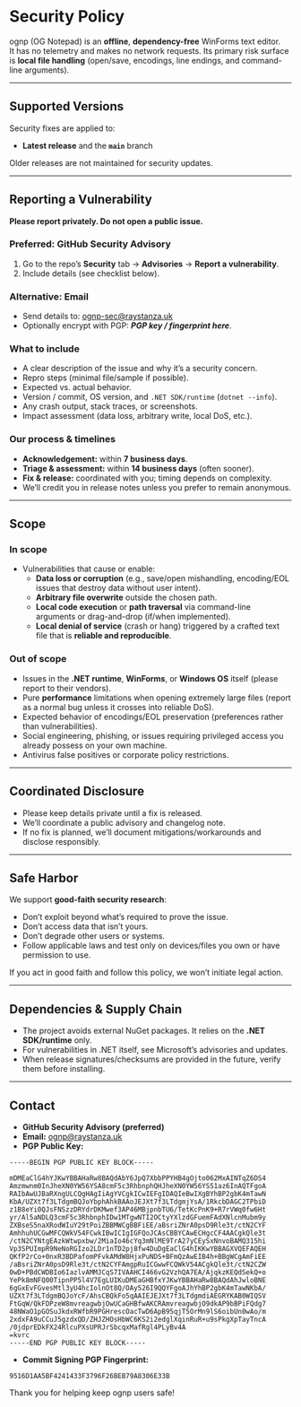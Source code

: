 # Security Policy

ognp (OG Notepad) is an **offline**, **dependency-free** WinForms text editor.  
It has no telemetry and makes no network requests. Its primary risk surface is **local file handling** (open/save, encodings, line endings, and command-line arguments).

---

## Supported Versions

Security fixes are applied to:

- **Latest release** and the **`main`** branch

Older releases are not maintained for security updates.

---

## Reporting a Vulnerability

**Please report privately. Do not open a public issue.**

### Preferred: GitHub Security Advisory

1. Go to the repo’s **Security** tab → **Advisories** → **Report a vulnerability**.
2. Include details (see checklist below).

### Alternative: Email

- Send details to: <ognp-sec@raystanza.uk>
- Optionally encrypt with PGP: **_PGP key / fingerprint here_**.

### What to include

- A clear description of the issue and why it’s a security concern.
- Repro steps (minimal file/sample if possible).
- Expected vs. actual behavior.
- Version / commit, OS version, and `.NET SDK/runtime` (`dotnet --info`).
- Any crash output, stack traces, or screenshots.
- Impact assessment (data loss, arbitrary write, local DoS, etc.).

### Our process & timelines

- **Acknowledgement:** within **7 business days**.
- **Triage & assessment:** within **14 business days** (often sooner).
- **Fix & release:** coordinated with you; timing depends on complexity.
- We’ll credit you in release notes unless you prefer to remain anonymous.

---

## Scope

### In scope

- Vulnerabilities that cause or enable:
  - **Data loss or corruption** (e.g., save/open mishandling, encoding/EOL issues that destroy data without user intent).
  - **Arbitrary file overwrite** outside the chosen path.
  - **Local code execution** or **path traversal** via command-line arguments or drag-and-drop (if/when implemented).
  - **Local denial of service** (crash or hang) triggered by a crafted text file that is **reliable and reproducible**.

### Out of scope

- Issues in the **.NET runtime**, **WinForms**, or **Windows OS** itself (please report to their vendors).
- Pure **performance** limitations when opening extremely large files (report as a normal bug unless it crosses into reliable DoS).
- Expected behavior of encodings/EOL preservation (preferences rather than vulnerabilities).
- Social engineering, phishing, or issues requiring privileged access you already possess on your own machine.
- Antivirus false positives or corporate policy restrictions.

---

## Coordinated Disclosure

- Please keep details private until a fix is released.
- We’ll coordinate a public advisory and changelog note.
- If no fix is planned, we’ll document mitigations/workarounds and disclose responsibly.

---

## Safe Harbor

We support **good-faith security research**:

- Don’t exploit beyond what’s required to prove the issue.
- Don’t access data that isn’t yours.
- Don’t degrade other users or systems.
- Follow applicable laws and test only on devices/files you own or have permission to use.

If you act in good faith and follow this policy, we won’t initiate legal action.

---

## Dependencies & Supply Chain

- The project avoids external NuGet packages. It relies on the **.NET SDK/runtime** only.
- For vulnerabilities in .NET itself, see Microsoft’s advisories and updates.
- When release signatures/checksums are provided in the future, verify them before installing.

---

## Contact

- **GitHub Security Advisory (preferred)**
- **Email:** <ognp@raystanza.uk>
- **PGP Public Key:**

```text
-----BEGIN PGP PUBLIC KEY BLOCK-----

mDMEaClG4hYJKwYBBAHaRw8BAQdAbY6JpQ7XbbPPYHB4gOjto062MxAINTqZ6DS4
Amzmwnm0InJheXN0YW56YSA8cmF5c3RhbnphQHJheXN0YW56YS51az6InAQTFgoA
RAIbAwUJBaRXngULCQgHAgIiAgYVCgkICwIEFgIDAQIeBwIXgBYhBP2gbK4mTawN
KbA/UZXt7f3LTdgmBQJoYbphAhkBAAoJEJXt7f3LTdgmjYsA/1RkcbDAGC2TPbiD
z1B8eYi0QJsFNSzzDRYdrDKMwef3AP46MBjpnbTU6/TetKcPnK9+R7rVWq0fw6Ht
yr/Al5aNDLQ3cmF5c3RhbnphIDw1MTgwNTI2OCtyYXlzdGFuemFAdXNlcnMubm9y
ZXBseS5naXRodWIuY29tPoiZBBMWCgBBFiEE/aBsriZNrA0psD9Rle3t/ctN2CYF
AmhhuhUCGwMFCQWkV54FCwkIBwICIgIGFQoJCAsCBBYCAwECHgcCF4AACgkQle3t
/ctN2CYNtgEAzkWtwpxbw/2MiaIo46cYq3mNlME9TrA27yCEySxNnvoBAMQ315hi
Vp3SPUImpR9NeNoRGIzo2LDr1nTD2pj8fw4DuDgEaClG4hIKKwYBBAGXVQEFAQEH
QKfP2rCo+0nxR3BDPafomPFvkAMdW8HjxPuNDS+BFmQzAwEIB4h+BBgWCgAmFiEE
/aBsriZNrA0psD9Rle3t/ctN2CYFAmgpRuICGwwFCQWkV54ACgkQle3t/ctN2CZW
0wD+PBdCWDBIo6IazlvAMMJCqS7IVAAHCI466vG2VzhQA7EA/AjqkzKEQdSekQ+o
YePk8mNFQ00TipnPP5l4V7EgLUIKuDMEaGHBfxYJKwYBBAHaRw8BAQdAhJwloBNE
6gGxEvFGvesMtl3yU4hcIolnOt8Q/OAy526I9QQYFgoAJhYhBP2gbK4mTawNKbA/
UZXt7f3LTdgmBQJoYcF/AhsCBQkFo5qAAIEJEJXt7f3LTdgmdiAEGRYKAB0WIQSV
FtGqW/QkFDPzeW8mvreagwbjOwUCaGHBfwAKCRAmvreagwbjO9dkAP9bBPiFQdg7
48NWaO1pGOSuJkdxRWfbR9PGHrescOacTwD6ApB95qjT5OrMn9lS6oibUn0wAo/m
2xdxFA9uCCuJ5gzdxQD/ZHJZHOsHbWC6KS2i2edglXqinRuR+u9sPkgXpTayTncA
/0jdprEDkFX24RlcuPXsUPRJrSbcqxMafRgl4PLyBv4A
=kvrc
-----END PGP PUBLIC KEY BLOCK-----
```

- **Commit Signing PGP Fingerprint:**

```text
9516D1AA5BF4241433F3796F26BEB79A8306E33B
```

Thank you for helping keep ognp users safe!
